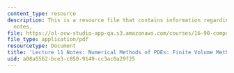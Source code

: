 ```yaml
---
content_type: resource
description: This is a resource file that contains information regarding lecture 11
  notes.
file: https://ol-ocw-studio-app-qa.s3.amazonaws.com/courses/16-90-computational-methods-in-aerospace-engineering-spring-2014/a08a5562bce3c8509149cc3ac0a29f25_MIT16_90S14_Lecture11.pdf
file_type: application/pdf
resourcetype: Document
title: 'Lecture 11 Notes: Numerical Methods of PDEs: Finite Volume Methods 2'
uid: a08a5562-bce3-c850-9149-cc3ac0a29f25
---
```

